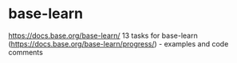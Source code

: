 # base-learn
https://docs.base.org/base-learn/
13 tasks for base-learn (https://docs.base.org/base-learn/progress/) - examples and code comments 
